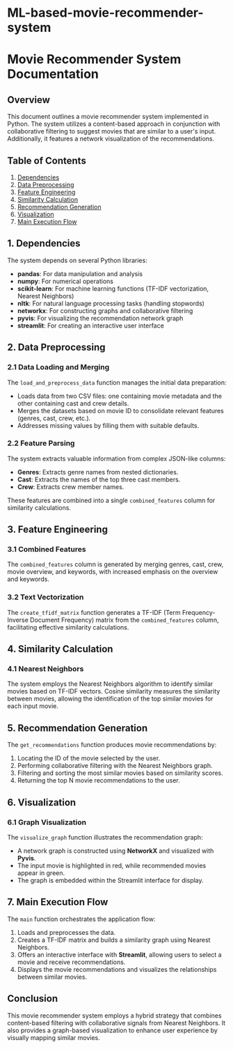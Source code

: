 # ML-based-movie-recommender-system

# Movie Recommender System Documentation

## Overview

This document outlines a movie recommender system implemented in Python. The system utilizes a content-based approach in conjunction with collaborative filtering to suggest movies that are similar to a user's input. Additionally, it features a network visualization of the recommendations.

## Table of Contents

1. [Dependencies](#dependencies)
2. [Data Preprocessing](#data-preprocessing)
3. [Feature Engineering](#feature-engineering)
4. [Similarity Calculation](#similarity-calculation)
5. [Recommendation Generation](#recommendation-generation)
6. [Visualization](#visualization)
7. [Main Execution Flow](#main-execution-flow)

## 1. Dependencies

The system depends on several Python libraries:

- **pandas**: For data manipulation and analysis
- **numpy**: For numerical operations
- **scikit-learn**: For machine learning functions (TF-IDF vectorization, Nearest Neighbors)
- **nltk**: For natural language processing tasks (handling stopwords)
- **networkx**: For constructing graphs and collaborative filtering
- **pyvis**: For visualizing the recommendation network graph
- **streamlit**: For creating an interactive user interface

## 2. Data Preprocessing

### 2.1 Data Loading and Merging

The `load_and_preprocess_data` function manages the initial data preparation:

- Loads data from two CSV files: one containing movie metadata and the other containing cast and crew details.
- Merges the datasets based on movie ID to consolidate relevant features (genres, cast, crew, etc.).
- Addresses missing values by filling them with suitable defaults.

### 2.2 Feature Parsing

The system extracts valuable information from complex JSON-like columns:

- **Genres**: Extracts genre names from nested dictionaries.
- **Cast**: Extracts the names of the top three cast members.
- **Crew**: Extracts crew member names.

These features are combined into a single `combined_features` column for similarity calculations.

## 3. Feature Engineering

### 3.1 Combined Features

The `combined_features` column is generated by merging genres, cast, crew, movie overview, and keywords, with increased emphasis on the overview and keywords.

### 3.2 Text Vectorization

The `create_tfidf_matrix` function generates a TF-IDF (Term Frequency-Inverse Document Frequency) matrix from the `combined_features` column, facilitating effective similarity calculations.

## 4. Similarity Calculation

### 4.1 Nearest Neighbors

The system employs the Nearest Neighbors algorithm to identify similar movies based on TF-IDF vectors. Cosine similarity measures the similarity between movies, allowing the identification of the top similar movies for each input movie.

## 5. Recommendation Generation

The `get_recommendations` function produces movie recommendations by:

1. Locating the ID of the movie selected by the user.
2. Performing collaborative filtering with the Nearest Neighbors graph.
3. Filtering and sorting the most similar movies based on similarity scores.
4. Returning the top N movie recommendations to the user.

## 6. Visualization

### 6.1 Graph Visualization

The `visualize_graph` function illustrates the recommendation graph:

- A network graph is constructed using **NetworkX** and visualized with **Pyvis**.
- The input movie is highlighted in red, while recommended movies appear in green.
- The graph is embedded within the Streamlit interface for display.

## 7. Main Execution Flow

The `main` function orchestrates the application flow:

1. Loads and preprocesses the data.
2. Creates a TF-IDF matrix and builds a similarity graph using Nearest Neighbors.
3. Offers an interactive interface with **Streamlit**, allowing users to select a movie and receive recommendations.
4. Displays the movie recommendations and visualizes the relationships between similar movies.

## Conclusion

This movie recommender system employs a hybrid strategy that combines content-based filtering with collaborative signals from Nearest Neighbors. It also provides a graph-based visualization to enhance user experience by visually mapping similar movies.
